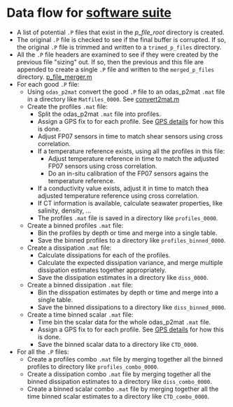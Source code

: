 # Data flow for [software suite](https://github.com/jessecusack/perturb/tree/main)

- A list of potential `.P` files that exist in the *p_file_root* directory is created.
- The original `.P` file is checked to see if the final buffer is corrupted. If so, the original `.P` file is trimmed and written to a `trimed_p_files` directory.
- All the `.P` file headers are examined to see if they were created by the previous file "sizing" out. If so, then the previous and this file are appended to create a single `.P` file and written to the `merged_p_files` directory. [p_file_merger.m](../Code/p_file_merger.m)
- For each good `.P` file:
  * Using `odas_p2mat` convert the good `.P` file to an odas_p2mat `.mat` file in a directory like `Matfiles_0000`. See [convert2mat.m](../Code/convert2mat.m)
  * Create the profiles `.mat` file:
    - Split the odas_p2mat `.mat` file into profiles.
    - Assign a GPS fix to for each profile. See [GPS details](GPS.details.md) for how this is done.
    - Adjust FP07 sensors in time to match shear sensors using cross correlation.
    - If a temperature reference exists, using all the profiles in this file:
      * Adjust temperature reference in time to match the adjusted FP07 sensors using cross correlation.
      * Do an in-situ calibration of the FP07 sensors agains the temperature reference.
    - If a conductivity value exists, adjust it in time to match thea adjusted temperature reference using cross correlation.
    - If CT information is available, calculate seawater properties, like salinity, density, ...
    - The profiles `.mat` file is saved in a directory like `profiles_0000`.
  * Create a binned profiles `.mat` file:
    - Bin the profiles by depth or time and merge into a single table.
    - Save the binned profiles to a directory like `profiles_binned_0000`.
  * Create a dissipation `.mat` file:
    - Calculate dissipations for each of the profiles.
    - Calculate the expected dissipation variance, and merge multiple dissipation estimates together appropriately.
    - Save the dissipation estimates in a directory like `diss_0000`.
  * Create a binned dissipation `.mat` file:
    - Bin the disspation estimates by depth or time and merge into a single table.
    - Save the binned dissipations to a directory like `diss_binned_0000`.
  * Create a time binned scalar `.mat` file:
    - Time bin the scalar data for the whole odas_p2mat `.mat` file.
    - Assign a GPS fix to for each profile. See [GPS details](GPS.details.md) for how this is done.
    - Save the binned scalar data to a directory like `CTD_0000`.
- For all the `.P` files:
  * Create a profiles combo `.mat` file by merging together all the binned profiles to directory like `profiles_combo_0000`.
  * Create a dissipation combo `.mat` file by merging together all the binned dissipation estimates to a directory like `diss_combo_0000`.
  * Create a binned scalar combo `.mat` file by merging together all the time binned scalar estimates to a directory like `CTD_combo_0000`.

